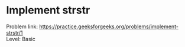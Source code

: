# Implement strstr
Problem link: https://practice.geeksforgeeks.org/problems/implement-strstr/1 <br>
Level: Basic